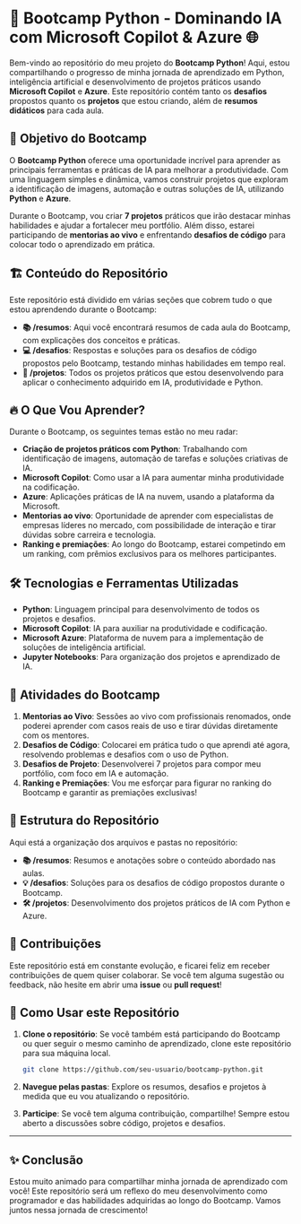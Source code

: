 
# 🚀 **Bootcamp Python - Dominando IA com Microsoft Copilot & Azure** 🌐

Bem-vindo ao repositório do meu projeto do **Bootcamp Python**! Aqui, estou compartilhando o progresso de minha jornada de aprendizado em Python, inteligência artificial e desenvolvimento de projetos práticos usando **Microsoft Copilot** e **Azure**. Este repositório contém tanto os **desafios** propostos quanto os **projetos** que estou criando, além de **resumos didáticos** para cada aula.

## 🎯 **Objetivo do Bootcamp**

O **Bootcamp Python** oferece uma oportunidade incrível para aprender as principais ferramentas e práticas de IA para melhorar a produtividade. Com uma linguagem simples e dinâmica, vamos construir projetos que exploram a identificação de imagens, automação e outras soluções de IA, utilizando **Python** e **Azure**.

Durante o Bootcamp, vou criar **7 projetos** práticos que irão destacar minhas habilidades e ajudar a fortalecer meu portfólio. Além disso, estarei participando de **mentorias ao vivo** e enfrentando **desafios de código** para colocar todo o aprendizado em prática.

## 🏗️ **Conteúdo do Repositório**

Este repositório está dividido em várias seções que cobrem tudo o que estou aprendendo durante o Bootcamp:

- **📚 /resumos**: Aqui você encontrará resumos de cada aula do Bootcamp, com explicações dos conceitos e práticas.
- **💻 /desafios**: Respostas e soluções para os desafios de código propostos pelo Bootcamp, testando minhas habilidades em tempo real.
- **📂 /projetos**: Todos os projetos práticos que estou desenvolvendo para aplicar o conhecimento adquirido em IA, produtividade e Python.

## 🔥 **O Que Vou Aprender?**

Durante o Bootcamp, os seguintes temas estão no meu radar:

- **Criação de projetos práticos com Python**: Trabalhando com identificação de imagens, automação de tarefas e soluções criativas de IA.
- **Microsoft Copilot**: Como usar a IA para aumentar minha produtividade na codificação.
- **Azure**: Aplicações práticas de IA na nuvem, usando a plataforma da Microsoft.
- **Mentorias ao vivo**: Oportunidade de aprender com especialistas de empresas líderes no mercado, com possibilidade de interação e tirar dúvidas sobre carreira e tecnologia.
- **Ranking e premiações**: Ao longo do Bootcamp, estarei competindo em um ranking, com prêmios exclusivos para os melhores participantes.

## 🛠️ **Tecnologias e Ferramentas Utilizadas**

- **Python**: Linguagem principal para desenvolvimento de todos os projetos e desafios.
- **Microsoft Copilot**: IA para auxiliar na produtividade e codificação.
- **Microsoft Azure**: Plataforma de nuvem para a implementação de soluções de inteligência artificial.
- **Jupyter Notebooks**: Para organização dos projetos e aprendizado de IA.

## 📅 **Atividades do Bootcamp**

1. **Mentorias ao Vivo**: Sessões ao vivo com profissionais renomados, onde poderei aprender com casos reais de uso e tirar dúvidas diretamente com os mentores.
2. **Desafios de Código**: Colocarei em prática tudo o que aprendi até agora, resolvendo problemas e desafios com o uso de Python.
3. **Desafios de Projeto**: Desenvolverei 7 projetos para compor meu portfólio, com foco em IA e automação.
4. **Ranking e Premiações**: Vou me esforçar para figurar no ranking do Bootcamp e garantir as premiações exclusivas!

## 📂 **Estrutura do Repositório**

Aqui está a organização dos arquivos e pastas no repositório:

- **📚 /resumos**: Resumos e anotações sobre o conteúdo abordado nas aulas.
- **💡 /desafios**: Soluções para os desafios de código propostos durante o Bootcamp.
- **🛠️ /projetos**: Desenvolvimento dos projetos práticos de IA com Python e Azure.

## 🚀 **Contribuições**

Este repositório está em constante evolução, e ficarei feliz em receber contribuições de quem quiser colaborar. Se você tem alguma sugestão ou feedback, não hesite em abrir uma **issue** ou **pull request**!

## 🌟 **Como Usar este Repositório**

1. **Clone o repositório**: Se você também está participando do Bootcamp ou quer seguir o mesmo caminho de aprendizado, clone este repositório para sua máquina local.
   
   ```bash
   git clone https://github.com/seu-usuario/bootcamp-python.git
   ```

2. **Navegue pelas pastas**: Explore os resumos, desafios e projetos à medida que eu vou atualizando o repositório.

3. **Participe**: Se você tem alguma contribuição, compartilhe! Sempre estou aberto a discussões sobre código, projetos e desafios.

---

## ✨ **Conclusão**

Estou muito animado para compartilhar minha jornada de aprendizado com você! Este repositório será um reflexo do meu desenvolvimento como programador e das habilidades adquiridas ao longo do Bootcamp. Vamos juntos nessa jornada de crescimento!
